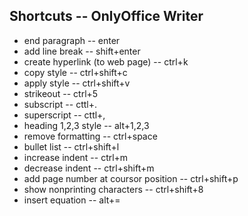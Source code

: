 ## Shortcuts -- OnlyOffice Writer

- end paragraph -- enter
- add line break -- shift+enter
- create hyperlink (to web page) -- ctrl+k
- copy style -- ctrl+shift+c
- apply style -- ctrl+shift+v
- strikeout -- ctrl+5
- subscript -- cttl+.
- superscript -- cttl+,
- heading 1,2,3 style -- alt+1,2,3
- remove formatting -- ctrl+space
- bullet list -- ctrl+shift+l
- increase indent -- ctrl+m
- decrease indent -- ctrl+shift+m
- add page number at coursor position -- ctrl+shift+p
- show nonprinting characters -- ctrl+shift+8
- insert equation -- alt+=

